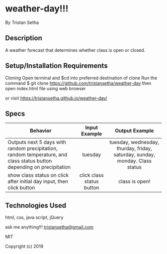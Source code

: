 # weather-day!!!

By Tristan Setha

## Description

A weather forecast that determines whether class is open or closed.


## Setup/Installation Requirements

Cloning
Open terminal and $cd into preferred destination of clone
Run the command $ git clone https://github.com/tristansetha/weather-day
then  open index.html file using web browser

or visit https://tristansetha.github.io/weather-day/

## Specs

|   Behavior                          | Input Example | Output Example |
| ------------------------------------|:-------------:| :-------------:|
|  Outputs next 5 days with random precipitation, random temperature, and class status button depending on precipitation |  tuesday   |  tuesday, wednesday, thurday, friday, saturday, sunday, monday. Class status              |
|  show class status on click after initial day input, then click button  | click class status button| class is open!  |


## Technologies Used
html, css, java script, jQuery

ask me anything!!! tristansetha@gmail.com

MIT

Copyright (c) 2019
